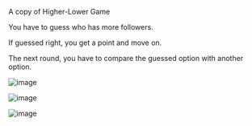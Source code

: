A copy of Higher-Lower Game

You have to guess who has more followers.

If guessed right, you get a point and move on.

The next round, you have to compare the guessed option with another option.

![image](https://github.com/kazooxd/Higher_Lower/assets/62511970/e00f1ea3-31ef-4a2b-9a07-d7bd38b7d814)

![image](https://github.com/kazooxd/Higher_Lower/assets/62511970/85046eb1-f6b4-493d-9338-e0596b3104b4)

![image](https://github.com/kazooxd/Higher_Lower/assets/62511970/1834ff7e-88d3-4284-84da-2bb89cf007c1)
